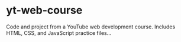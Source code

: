 # yt-web-course
Code and project from a YouTube web development course. Includes HTML, CSS, and JavaScript practice files...
